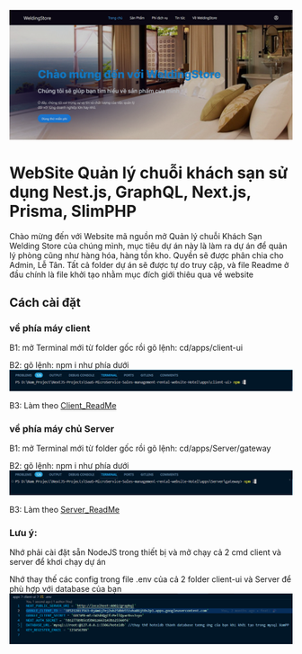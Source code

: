 ![Project Image](./Home_Screen.png)
# WebSite Quản lý chuỗi khách sạn sử dụng Nest.js, GraphQL, Next.js, Prisma, SlimPHP

Chào mừng đến với Website mã nguồn mở Quản lý chuỗi Khách Sạn Welding Store của chúng mình, mục tiêu dự án này là làm ra dự án để quản lý phòng cũng như hàng hóa, hàng tồn kho. Quyền sẽ được phân chia cho Admin, Lễ Tân. Tất cả folder dự án sẽ được tự do truy cập, và file Readme ở đầu chính là file khởi tạo nhằm mục đích giới thiêu qua về website

## Cách cài đặt

### về phía máy client

B1: mở Terminal mới từ folder gốc rồi gõ lệnh: cd/apps/client-ui

B2: gõ lệnh: npm i như phía dưới
![Project Image](./client_install.png)

B3: Làm theo [Client_ReadMe](https://github.com/DoNhatNam1/SaaS-MicroService-Sales-management-rental-website/blob/Hotel_Branch/apps/client-ui/README.md)

### về phía máy chủ Server

B1: mở Terminal mới từ folder gốc rồi gõ lệnh: cd/apps/Server/gateway

B2: gõ lệnh: npm i như phía dưới
![Project Image](./server_install.png)

B3: Làm theo [Server_ReadMe](https://github.com/DoNhatNam1/SaaS-MicroService-Sales-management-rental-website/blob/Hotel_Branch/apps/Server/gateway/README.md) 

### Lưu ý: 

Nhớ phải cài đặt sẵn NodeJS trong thiết bị và mở chạy cả 2 cmd client và server để khơi chạy dự án

Nhớ thay thế các config trong file .env của cả 2 folder client-ui và Server để phù hợp với database của bạn
![Project Image](./env_file.png)
